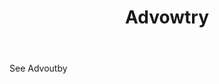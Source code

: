 ---
title: Advowtry
letter: A
permalink: "/definitions/advowtry.html"
body: See Advoutby
published_at: '2018-07-07'
layout: post
---